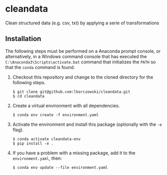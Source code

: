 # cleandata
Clean structured data (e.g. csv, txt) by applying a serie of transformations

## Installation
The following steps must be performed on a Anaconda prompt console, or 
alternatively, in a Windows command console that has executed the 
`C:\Anaconda3\Scripts\activate.bat` command that initializes the `PATH` so that
the `conda` command is found.

1. Checkout this repository and change to the cloned directory
   for the following steps.

    ```
    $ git clone git@github.com:lkorczowski/cleandata.git
    $ cd cleandata
    ```
    
2. Create a virtual environment with all dependencies.

    ```
    $ conda env create -f environment.yaml
    ```
    
3. Activate the environment and install this package (optionally with the `-e` 
    flag).

    ```
    $ conda activate cleandata-env
    $ pip install -e .
    ```

4. If you have a problem with a missing package, add it to the `environment.yaml`, then:
    ```
    $ conda env update --file environment.yaml
    ```